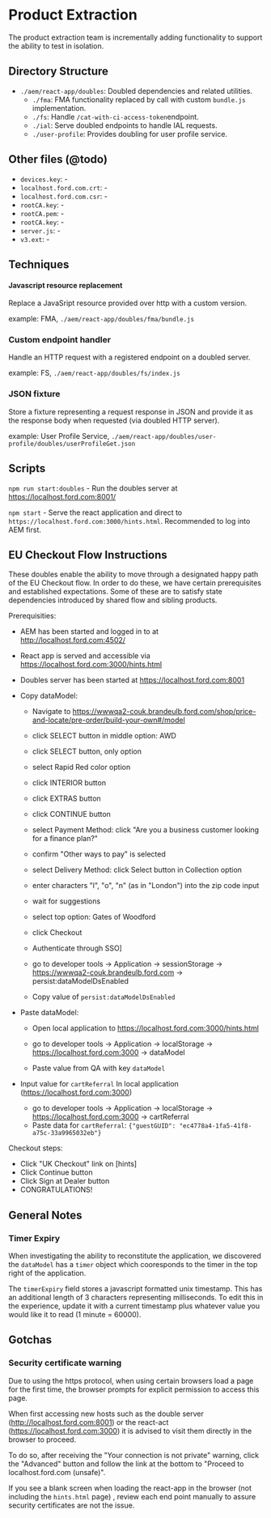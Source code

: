 # Product Extraction

The product extraction team is incrementally adding functionality to support the ability to test in isolation.


## Directory Structure

- `./aem/react-app/doubles`: Doubled dependencies and related utilities.
	- `./fma`: FMA functionality replaced by call with custom `bundle.js` implementation.
	- `./fs`: Handle `/cat-with-ci-access-token`endpoint.
	- `./ial`: Serve doubled endpoints to handle IAL requests.
	- `./user-profile`: Provides doubling for user profile service.


## Other files (@todo)
- `devices.key`: -
- `localhost.ford.com.crt`: -
- `localhost.ford.com.csr`: -
- `rootCA.key`: -
- `rootCA.pem`: -
- `rootCA.key`: -
- `server.js`: -
- `v3.ext`: -


## Techniques

#### Javascript resource replacement
Replace a JavaSript resource provided over http with a custom version.

example: FMA, `./aem/react-app/doubles/fma/bundle.js`


### Custom endpoint handler
Handle an HTTP request with a registered endpoint on a doubled server.

example: FS, `./aem/react-app/doubles/fs/index.js`


### JSON fixture
Store a fixture representing a request response in JSON and provide it as the response body when requested (via doubled HTTP server).

example: User Profile Service, `./aem/react-app/doubles/user-profile/doubles/userProfileGet.json`


## Scripts

`npm run start:doubles` - Run the doubles server at https://localhost.ford.com:8001/

`npm start` - Serve the react application and direct to `https://localhost.ford.com:3000/hints.html`. Recommended to log into AEM first.


## EU Checkout Flow Instructions

These doubles enable the ability to move through a designated happy path of the EU Checkout flow. In order to do these, we have certain prerequisites and established expectations. Some of these are to satisfy state dependencies introduced by shared flow and sibling products.

Prerequisities:
- AEM has been started and logged in to at http://localhost.ford.com:4502/

- React app is served and accessible via https://localhost.ford.com:3000/hints.html

- Doubles server has been started at https://localhost.ford.com:8001

- Copy dataModel:
	- Navigate to https://wwwqa2-couk.brandeulb.ford.com/shop/price-and-locate/pre-order/build-your-own#/model
	- click SELECT button in middle option: AWD
	- click SELECT button, only option
	- select Rapid Red color option
	- click INTERIOR button
	- click EXTRAS button
	- click CONTINUE button
	- select Payment Method: click "Are you a business customer looking for a finance plan?"
	- confirm "Other ways to pay" is selected
	- select Delivery Method: click Select button in Collection option
	- enter characters "l", "o", "n" (as in "London") into the zip code input
	- wait for suggestions
	- select top option: Gates of Woodford
	- click Checkout

	- Authenticate through SSO]
	- go to developer tools
		-> Application
		-> sessionStorage
		-> https://wwwqa2-couk.brandeulb.ford.com
		-> persist:dataModelDsEnabled
	- Copy value of `persist:dataModelDsEnabled`
- Paste dataModel:
	- Open local application to https://localhost.ford.com:3000/hints.html


	- go to developer tools
		-> Application
		-> localStorage
		-> https://localhost.ford.com:3000
		-> dataModel
	- Paste value from QA with key `dataModel`

- Input value for `cartReferral`
	In local application (https://localhost.ford.com:3000)

	- go to developer tools
		-> Application
		-> localStorage
		-> https://localhost.ford.com:3000
		-> cartReferral
	- Paste data for `cartReferral`:
		`{"guestGUID": "ec4778a4-1fa5-41f8-a75c-33a9965032eb"}`

Checkout steps:
- Click "UK Checkout" link on [hints]
- Click Continue button
- Click Sign at Dealer button
- CONGRATULATIONS!


## General Notes

### Timer Expiry

When investigating the ability to reconstitute the application, we discovered the `dataModel` has a `timer` object which cooresponds to the timer in the top right of the application.

The `timerExpiry` field stores a javascript formatted unix timestamp. This has an additional length of 3 characters representing milliseconds. To edit this in the experience, update it with a current timestamp plus whatever value you would like it to read (1 minute = 60000).


## Gotchas

### Security certificate warning

Due to using the https protocol, when using certain browsers load a page for the first time, the browser prompts for explicit permission to access this page.

When first accessing new hosts such as the double server (http://localhost.ford.com:8001) or the react-act (https://localhost.ford.com:3000) it is advised to visit them directly in the browser to proceed.

To do so, after receiving the "Your connection is not private" warning, click the "Advanced" button and follow the link at the bottom to "Proceed to localhost.ford.com (unsafe)".

If you see a blank screen when loading the react-app in the browser (not including the `hints.html` page) , review each end point manually to assure security certificates are not the issue.